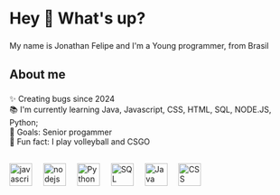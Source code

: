 <h1 align="left">Hey 👋 What's up?</h1>

###

<p align="left">My name is Jonathan Felipe and I'm a Young programmer, from Brasil </p>

###

<h2 align="left">About me</h2>

###

<p align="left">✨ Creating bugs since 2024 <br>📚 I'm currently learning Java, Javascript, CSS, HTML, SQL, NODE.JS, Python; <br>🎯 Goals: Senior progammer <br>🎲 Fun fact: I play volleyball and CSGO </p>

###

<h2 align="left"></h2>

###

<div align="left">
  <img src="https://cdn.jsdelivr.net/gh/devicons/devicon/icons/javascript/javascript-original.svg" height="40" alt="javascript logo"  />
  <img width="12" />
  <img src="https://cdn.jsdelivr.net/gh/devicons/devicon/icons/nodejs/nodejs-original.svg" height="40" alt="nodejs logo"  />
  <img width="12" />
  <img src="https://cdn.iconscout.com/icon/free/png-256/free-python-logo-icon-download-in-svg-png-gif-file-formats--technology-social-media-vol-5-pack-logos-icons-2945099.png?f=webp&w=256" height="40" alt="Python Logo"  />
  <img width="12" />
  <img src="https://banner2.cleanpng.com/20180526/oqt/avq6683ud.webp" height="40" alt="SQL Logo"  />
  <img width="12" />
  <img src="https://w7.pngwing.com/pngs/578/816/png-transparent-java-class-file-java-platform-standard-edition-java-development-kit-java-runtime-environment-coffee-jar-text-class-orange.png" height="40" alt="Java Logo"  />
  <img width="12" />
  <img src="https://logodownload.org/wp-content/uploads/2017/04/css-3-logo-1.png" height="40" alt="CSS logo"  />
  <img width="12" />


  
  
</div>

###
